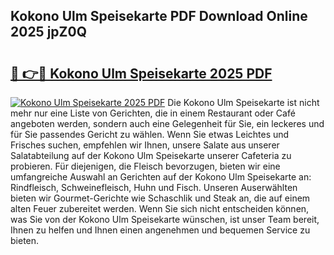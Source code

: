 ## Kokono Ulm Speisekarte PDF Download Online 2025 jpZ0Q

# <h2><a href="http://gca8ivl.nevu.top/?p=Kokono+Ulm+Speisekarte">🔗 👉🔴 Kokono Ulm Speisekarte 2025 PDF</a></h2>

[![Kokono Ulm Speisekarte 2025 PDF](https://i.imgur.com/dBaPXMq.png)](http://gca8ivl.nevu.top/?p=Kokono+Ulm+Speisekarte)
Die Kokono Ulm Speisekarte ist nicht mehr nur eine Liste von Gerichten, die in einem Restaurant oder Café angeboten werden, sondern auch eine Gelegenheit für Sie, ein leckeres und für Sie passendes Gericht zu wählen. Wenn Sie etwas Leichtes und Frisches suchen, empfehlen wir Ihnen, unsere Salate aus unserer Salatabteilung auf der Kokono Ulm Speisekarte unserer Cafeteria zu probieren. Für diejenigen, die Fleisch bevorzugen, bieten wir eine umfangreiche Auswahl an Gerichten auf der Kokono Ulm Speisekarte an: Rindfleisch, Schweinefleisch, Huhn und Fisch. Unseren Auserwählten bieten wir Gourmet-Gerichte wie Schaschlik und Steak an, die auf einem alten Feuer zubereitet werden. Wenn Sie sich nicht entscheiden können, was Sie von der Kokono Ulm Speisekarte wünschen, ist unser Team bereit, Ihnen zu helfen und Ihnen einen angenehmen und bequemen Service zu bieten.
